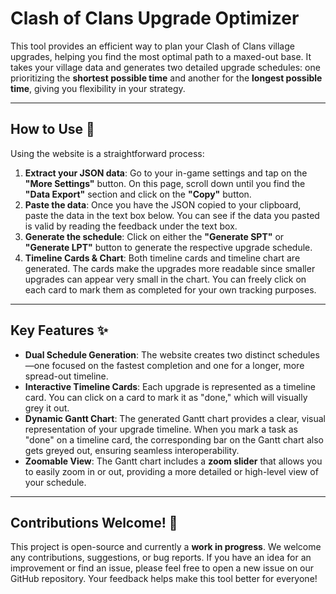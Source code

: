# Clash of Clans Upgrade Optimizer

This tool provides an efficient way to plan your Clash of Clans village upgrades, helping you find the most optimal path to a maxed-out base. It takes your village data and generates two detailed upgrade schedules: one prioritizing the **shortest possible time** and another for the **longest possible time**, giving you flexibility in your strategy.

---

## How to Use 🚀

Using the website is a straightforward process:

1.  **Extract your JSON data**: Go to your in-game settings and tap on the **"More Settings"** button. On this page, scroll down until you find the **"Data Export"** section and click on the **"Copy"** button.
2.  **Paste the data**: Once you have the JSON copied to your clipboard, paste the data in the text box below. You can see if the data you pasted is valid by reading the feedback under the text box.
3.  **Generate the schedule**: Click on either the **"Generate SPT"** or **"Generate LPT"** button to generate the respective upgrade schedule.
4.  **Timeline Cards & Chart**: Both timeline cards and timeline chart are generated. The cards make the upgrades more readable since smaller upgrades can appear very small in the chart. You can freely click on each card to mark them as completed for your own tracking purposes.

---

## Key Features ✨

- **Dual Schedule Generation**: The website creates two distinct schedules—one focused on the fastest completion and one for a longer, more spread-out timeline.
- **Interactive Timeline Cards**: Each upgrade is represented as a timeline card. You can click on a card to mark it as "done," which will visually grey it out.
- **Dynamic Gantt Chart**: The generated Gantt chart provides a clear, visual representation of your upgrade timeline. When you mark a task as "done" on a timeline card, the corresponding bar on the Gantt chart also gets greyed out, ensuring seamless interoperability.
- **Zoomable View**: The Gantt chart includes a **zoom slider** that allows you to easily zoom in or out, providing a more detailed or high-level view of your schedule.

---

## Contributions Welcome! 🤝

This project is open-source and currently a **work in progress**. We welcome any contributions, suggestions, or bug reports. If you have an idea for an improvement or find an issue, please feel free to open a new issue on our GitHub repository. Your feedback helps make this tool better for everyone!
